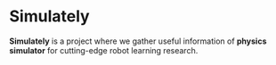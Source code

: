 # Simulately

**Simulately** is a project where we gather useful information of **physics simulator** for cutting-edge robot learning research.
